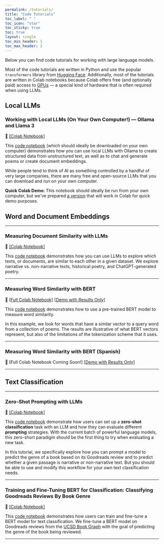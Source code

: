 ```yaml
---
permalink: /tutorials/
title: "Code Tutorials"
toc_label: " "
toc_icon: "star"
toc_sticky: true
toc: true
layout: single
toc_min_header: 1
toc_max_header: 3
---
```


Below you can find code tutorials for working with large language models.

Most of the code tutorials are written in Python and use the popular `transformers` library from [Hugging Face](https://huggingface.co/docs/transformers/en/index). Additionally, most of the tutorials are written in Colab notebooks because Colab offers free (and optionally paid) access to [GPUs](../glossary/#gpu) — a special kind of hardware that is often required when using LLMs.

## Local LLMs

### Working with Local LLMs (On Your Own Computer!) — Ollama and Llama 3

📔 [[Colab Notebook]](https://colab.research.google.com/drive/1V09aQmReB1iMDuTLIWArWODGbHlOK-kQ?usp=sharing)

This [code notebook](https://colab.research.google.com/drive/1V09aQmReB1iMDuTLIWArWODGbHlOK-kQ?usp=sharing) (which should ideally be downloaded on your own computer) demonstrates how you can use local LLMs with Ollama to create structured data from unstructured text, as well as to chat and generate poems or create document embeddings.

While people tend to think of AI as something controlled by a handful of very large companies, there are many free and open-source LLMs that you can download and run on your own computer.

**Quick Colab Demo**: This notebook should ideally be run from your own computer, but we've prepared [a version](https://colab.research.google.com/drive/1DV8bfxL2WILUXw6Ux4NAsltDojirWrWC?usp=sharing) that will work in Colab for quick demo purposes.

## Word and Document Embeddings

---

### Measuring Document Similarity with LLMs

📔 [[Colab Notebook]](https://colab.research.google.com/drive/1-aOfk6mVFUA3PH_s6P-lCaM9xKLJ0dLz?usp=sharing)

This [code notebook](https://colab.research.google.com/drive/1-aOfk6mVFUA3PH_s6P-lCaM9xKLJ0dLz?usp=sharing) demonstrates how you can use LLMs to explore which texts, or documents, are similar to each other in a given dataset. We explore narrative vs. non-narrative texts, historical poetry, and ChatGPT-generated poetry.

---

### Measuring Word Similarity with BERT

📔 [[Full Colab Notebook]](https://colab.research.google.com/drive/1r_eoi8CMea_a3YjWC1M4EmTqKMGVMbzQ?usp=sharing) [[Demo with Results Only](https://colab.research.google.com/drive/1DjtrD_MMW_Ezto0Q4zUvjT0IxKZg-rIt?usp=sharing)]

This [code notebook](https://colab.research.google.com/drive/1r_eoi8CMea_a3YjWC1M4EmTqKMGVMbzQ?usp=sharing) demonstrates how to use a pre-trained BERT model to measure word similarity.

In this example, we look for words that have a similar vector to a query word from a collection of poems. The results are illustrative of what BERT vectors represent, but also of the limitations of the tokenization scheme that it uses.

---

### Measuring Word Similarity with BERT (Spanish)

📔 [Full Colab Notebook Coming Soon!] [[Demo with Results Only](https://colab.research.google.com/drive/192YOj8N9isRsEvOQwaI2WZ3pRSlUgAYb?usp=sharing)]

---

## Text Classification

---

### Zero-Shot Prompting with LLMs

📔 [[Colab Notebook]](https://colab.research.google.com/drive/1QIG-3bIo1BHVWWlS22-1XItlZRrGSMNe?usp=sharing)

This [code notebook](https://colab.research.google.com/drive/1QIG-3bIo1BHVWWlS22-1XItlZRrGSMNe?usp=sharing) demonstrate how users can set up a **zero-shot classification** task with an LLM and how they can evaluate different **prompting** strategies. With the current batch of powerful language models, this zero-short paradigm should be the first thing to try when evaluating a new task.

In this tutorial, we specifically explore how you can prompt a model to predict the genre of a book based on its Goodreads review and to predict whether a given passage is narrative or non-narrative text. But you should be able to use and modify this workflow for your own text classification needs.

---

### Training and Fine-Tuning BERT for Classification: Classifying Goodreads Reviews By Book Genre

📔 [[Colab Notebook]](https://colab.research.google.com/drive/19jDqa5D5XfxPU6NQef17BC07xQdRnaKU?usp=sharing)

This [code notebook](https://colab.research.google.com/drive/19jDqa5D5XfxPU6NQef17BC07xQdRnaKU?usp=sharing) demonstrates how users can train and fine-tune a BERT model for text classification. We fine-tune a BERT model on Goodreads reviews from the [UCSD Book Graph](https://sites.google.com/eng.ucsd.edu/ucsdbookgraph/reviews?authuser=0) with the goal of predicting the genre of the book being reviewed.

---
